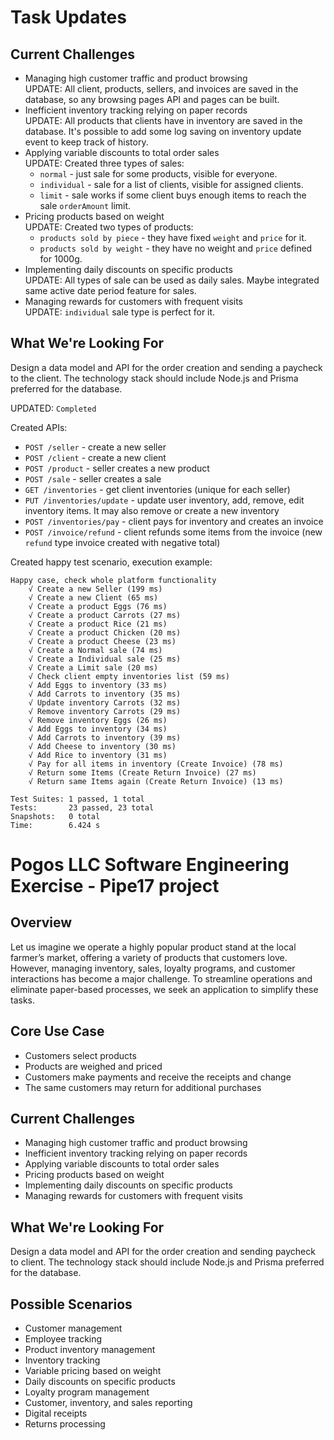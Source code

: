 # Task Updates

## Current Challenges

- Managing high customer traffic and product browsing  
  UPDATE: All client, products, sellers, and invoices are saved in the database, so any browsing pages API and pages can be built.
- Inefficient inventory tracking relying on paper records  
  UPDATE: All products that clients have in inventory are saved in the database. It's possible to add some log saving on inventory update event to keep track of history.
- Applying variable discounts to total order sales  
  UPDATE: Created three types of sales:
  - `normal` - just sale for some products, visible for everyone.
  - `individual` - sale for a list of clients, visible for assigned clients.
  - `limit` - sale works if some client buys enough items to reach the sale `orderAmount` limit.
- Pricing products based on weight  
  UPDATE: Created two types of products:
  - `products sold by piece` - they have fixed `weight` and `price` for it.
  - `products sold by weight` - they have no weight and `price` defined for 1000g.
- Implementing daily discounts on specific products  
  UPDATE: All types of sale can be used as daily sales. Maybe integrated same active date period feature for sales.
- Managing rewards for customers with frequent visits  
  UPDATE: `individual` sale type is perfect for it.

## What We're Looking For

Design a data model and API for the order creation and sending a paycheck to the client. The technology stack should include Node.js and Prisma preferred for the database.

UPDATED: `Completed`

Created APIs:

- `POST /seller` - create a new seller
- `POST /client` - create a new client
- `POST /product` - seller creates a new product
- `POST /sale` - seller creates a sale
- `GET /inventories` - get client inventories (unique for each seller)
- `PUT /inventories/update` - update user inventory, add, remove, edit inventory items. It may also remove or create a new inventory
- `POST /inventories/pay` - client pays for inventory and creates an invoice
- `POST /invoice/refund` - client refunds some items from the invoice (new `refund` type invoice created with negative total)

Created happy test scenario, execution example:

```
Happy case, check whole platform functionality
    √ Create a new Seller (199 ms)
    √ Create a new Client (65 ms)
    √ Create a product Eggs (76 ms)
    √ Create a product Carrots (27 ms)
    √ Create a product Rice (21 ms)
    √ Create a product Chicken (20 ms)
    √ Create a product Cheese (23 ms)
    √ Create a Normal sale (74 ms)
    √ Create a Individual sale (25 ms)
    √ Create a Limit sale (20 ms)
    √ Check client empty inventories list (59 ms)
    √ Add Eggs to inventory (33 ms)
    √ Add Carrots to inventory (35 ms)
    √ Update inventory Carrots (32 ms)
    √ Remove inventory Carrots (29 ms)
    √ Remove inventory Eggs (26 ms)
    √ Add Eggs to inventory (34 ms)
    √ Add Carrots to inventory (39 ms)
    √ Add Cheese to inventory (30 ms)
    √ Add Rice to inventory (31 ms)
    √ Pay for all items in inventory (Create Invoice) (78 ms)
    √ Return some Items (Create Return Invoice) (27 ms)
    √ Return same Items again (Create Return Invoice) (13 ms)

Test Suites: 1 passed, 1 total
Tests:       23 passed, 23 total
Snapshots:   0 total
Time:        6.424 s
```

# Pogos LLC Software Engineering Exercise - Pipe17 project

## Overview

Let us imagine we operate a highly popular product stand at the local farmer’s market, offering a variety of products that customers love.
However, managing inventory, sales, loyalty programs, and customer interactions has become a major challenge.
To streamline operations and eliminate paper-based processes, we seek an application to simplify these tasks.

## Core Use Case

- Customers select products
- Products are weighed and priced
- Customers make payments and receive the receipts and change
- The same customers may return for additional purchases

## Current Challenges

- Managing high customer traffic and product browsing
- Inefficient inventory tracking relying on paper records
- Applying variable discounts to total order sales
- Pricing products based on weight
- Implementing daily discounts on specific products
- Managing rewards for customers with frequent visits

## What We're Looking For

Design a data model and API for the order creation and sending paycheck to client.
The technology stack should include Node.js and Prisma preferred for the database.

## Possible Scenarios

- Customer management
- Employee tracking
- Product inventory management
- Inventory tracking
- Variable pricing based on weight
- Daily discounts on specific products
- Loyalty program management
- Customer, inventory, and sales reporting
- Digital receipts
- Returns processing
